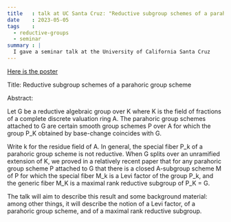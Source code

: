 ```yaml
---
title   : talk at UC Santa Cruz: "Reductive subgroup schemes of a parahoric group schemea"
date    : 2023-05-05
tags    :
  - reductive-groups
  - seminar
summary : |
  I gave a seminar talk at the University of California Santa Cruz
---
```


[Here is the poster](assets/images/2023_05_05_UCSantaCruz--ANT_McNinch.pdf)

Title: Reductive subgroup schemes of a parahoric group scheme

Abstract:

Let G be a reductive algebraic group over K where K is the field of
fractions of a complete discrete valuation ring A. The parahoric group
schemes attached to G are certain smooth group schemes P over A for
which the group P_K obtained by base-change coincides with G.

Write k for the residue field of A. In general, the special fiber P_k of
a parahoric group scheme is not reductive.  When G splits over an
unramified extension of K, we proved in a relatively recent paper that
for any parahoric group scheme P attached to G that there is a closed
A-subgroup scheme M of P for which the special fiber M_k is a Levi
factor of the group P_k, and the generic fiber M_K is a maximal rank
reductive subgroup of P_K = G.

The talk will aim to describe this result and some background material:
among other things, it will describe the notion of a Levi factor, of a
parahoric group scheme, and of a maximal rank reductive subgroup.
